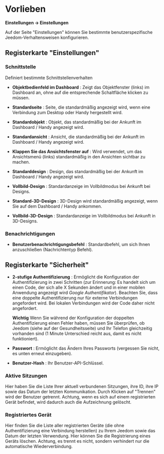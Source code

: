 # Vorlieben
**Einstellungen → Einstellungen**

Auf der Seite &quot;Einstellungen&quot; können Sie bestimmte benutzerspezifische Jeedom-Verhaltensweisen konfigurieren.

## Registerkarte &quot;Einstellungen&quot;

### Schnittstelle

Definiert bestimmte Schnittstellenverhalten

- **Objektbedienfeld im Dashboard** : Zeigt das Objektfenster (links) im Dashboard an, ohne auf die entsprechende Schaltfläche klicken zu müssen.
- **Standardseite** : Seite, die standardmäßig angezeigt wird, wenn eine Verbindung zum Desktop oder Handy hergestellt wird.
- **Standardobjekt** : Objekt, das standardmäßig bei der Ankunft im Dashboard / Handy angezeigt wird.

- **Standardansicht** : Ansicht, die standardmäßig bei der Ankunft im Dashboard / Handy angezeigt wird.
- **Klappen Sie das Ansichtsfenster auf** : Wird verwendet, um das Ansichtsmenü (links) standardmäßig in den Ansichten sichtbar zu machen.

- **Standarddesign** : Design, das standardmäßig bei der Ankunft im Dashboard / Handy angezeigt wird.
- **Vollbild-Design** : Standardanzeige im Vollbildmodus bei Ankunft bei Designs.

- **Standard-3D-Design** : 3D-Design wird standardmäßig angezeigt, wenn Sie auf dem Dashboard / Handy ankommen.
- **Vollbild-3D-Design** : Standardanzeige im Vollbildmodus bei Ankunft in 3D-Designs.

### Benachrichtigungen

- **Benutzerbenachrichtigungsbefehl** : Standardbefehl, um sich Ihnen anzuschließen (Nachrichtentyp Befehl).

## Registerkarte &quot;Sicherheit&quot;

- **2-stufige Authentifizierung** : Ermöglicht die Konfiguration der Authentifizierung in zwei Schritten (zur Erinnerung: Es handelt sich um einen Code, der sich alle X Sekunden ändert und in einer mobilen Anwendung angezeigt wird *Google Authentifikator*). Beachten Sie, dass eine doppelte Authentifizierung nur für externe Verbindungen angefordert wird. Bei lokalen Verbindungen wird der Code daher nicht angefordert.

  **Wichtig** Wenn Sie während der Konfiguration der doppelten Authentifizierung einen Fehler haben, müssen Sie überprüfen, ob Jeedom (siehe auf der Gesundheitsseite) und Ihr Telefon gleichzeitig vorhanden sind (1 Minute Unterschied reicht aus, damit es nicht funktioniert).

- **Passwort** : Ermöglicht das Ändern Ihres Passworts (vergessen Sie nicht, es unten erneut einzugeben).

- **Benutzer-Hash** : Ihr Benutzer-API-Schlüssel.

### Aktive Sitzungen

Hier haben Sie die Liste Ihrer aktuell verbundenen Sitzungen, ihre ID, ihre IP sowie das Datum der letzten Kommunikation. Durch Klicken auf &quot;Trennen&quot; wird der Benutzer getrennt. Achtung, wenn es sich auf einem registrierten Gerät befindet, wird dadurch auch die Aufzeichnung gelöscht.

### Registriertes Gerät

Hier finden Sie die Liste aller registrierten Geräte (die ohne Authentifizierung eine Verbindung herstellen) zu Ihrem Jeedom sowie das Datum der letzten Verwendung.
Hier können Sie die Registrierung eines Geräts löschen. Achtung, es trennt es nicht, sondern verhindert nur die automatische Wiederverbindung.
